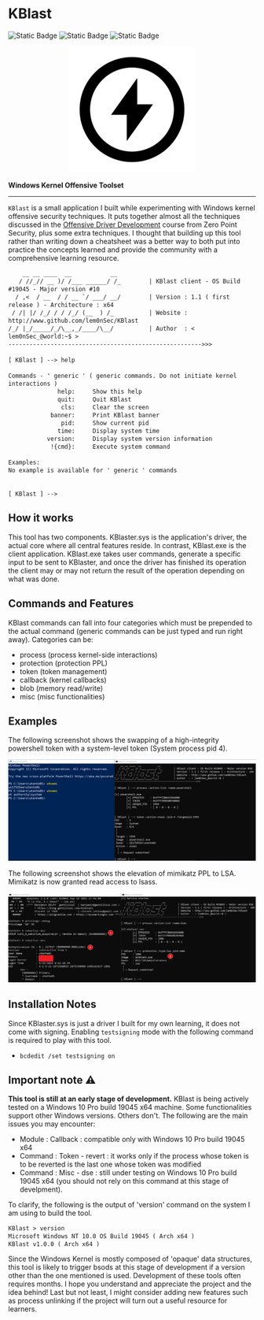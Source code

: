 # KBlast

![Static Badge](https://img.shields.io/badge/Version-1.0.0-red?style=flat&color=red) ![Static Badge](https://img.shields.io/badge/License-GPL_3.0-red?style=flat&color=blue) ![Static Badge](https://img.shields.io/badge/Author-lem0nSec-red?style=flat&color=yellow)

<p align="center">
  <img src="pictures/KBlast_logo.png">
</p>

__Windows Kernel Offensive Toolset__

-----------------------------------------------------------------------------------------------------------------------------------------------------------------
`KBlast` is a small application I built while experimenting with Windows kernel offensive security techniques. It puts together almost all the techniques discussed in the [Offensive Driver Development](https://training.zeropointsecurity.co.uk/courses/offensive-driver-development) course from Zero Point Security, plus some extra techniques. I thought that building up this tool rather than writing down a cheatsheet was a better way to both put into practice the concepts learned and provide the community with a comprehensive learning resource.

```
    __ __ ____  __           __
   / //_// __ )/ /___ ______/ /_        | KBlast client - OS Build #19045 - Major version #10
  / ,<  / __  / / __ `/ ___/ __/        | Version : 1.1 ( first release ) - Architecture : x64
 / /| |/ /_/ / / /_/ (__  ) /_          | Website : http://www.github.com/lem0nSec/KBlast
/_/ |_/_____/_/\__,_/____/\__/          | Author  : < lem0nSec_@world:~$ >
------------------------------------------------------->>>

[ KBlast ] --> help

Commands - ' generic ' ( generic commands. Do not initiate kernel interactions )
              help:     Show this help
              quit:     Quit KBlast
               cls:     Clear the screen
            banner:     Print KBlast banner
               pid:     Show current pid
              time:     Display system time
           version:     Display system version information
            !{cmd}:     Execute system command

Examples:
No example is available for ' generic ' commands


[ KBlast ] -->
```
## How it works
This tool has two components. KBlaster.sys is the application's driver, the actual core where all central features reside. In contrast, KBlast.exe is the client application. KBlast.exe takes user commands, generate a specific input to be sent to KBlaster, and once the driver has finished its operation the client may or may not return the result of the operation depending on what was done.

## Commands and Features
KBlast commands can fall into four categories which must be prepended to the actual command (generic commands can be just typed and run right away). Categories can be:

- process (process kernel-side interactions)
- protection (protection PPL)
- token (token management)
- callback (kernel callbacks)
- blob (memory read/write)
- misc (misc functionalities)


## Examples
The following screenshot shows the swapping of a high-integrity powershell token with a system-level token (System process pid 4).

![](pictures/token_stealing.png)


The following screenshot shows the elevation of mimikatz PPL to LSA. Mimikatz is now granted read access to lsass.

![](pictures/ppl_lsa.png)


## Installation Notes
Since KBlaster.sys is just a driver I built for my own learning, it does not come with signing. Enabling `testsigning` mode with the following command is required to play with this tool.

- `bcdedit /set testsigning on`


## Important note :warning:
__This tool is still at an early stage of development.__ KBlast is being actively tested on a Windows 10 Pro build 19045 x64 machine. Some functionalities support other Windows versions. Others don't. The following are the main issues you may encounter:

- Module    : Callback : compatible only with Windows 10 Pro build 19045 x64
- Command   : Token - revert : it works only if the process whose token is to be reverted is the last one whose token was modified
- Command   : Misc - dse : still under testing on Windows 10 Pro build 19045 x64 (you should not rely on this command at this stage of develpment).


To clarify, the following is the output of 'version' command on the system I am using to build the tool.

```
KBlast > version
Microsoft Windows NT 10.0 OS Build 19045 ( Arch x64 )
KBlast v1.0.0 ( Arch x64 )
```

Since the Windows Kernel is mostly composed of 'opaque' data structures, this tool is likely to trigger bsods at this stage of development if a version other than the one mentioned is used. Development of these tools often requires months. I hope you understand and appreciate the project and the idea behind!
Last but not least, I might consider adding new features such as process unlinking if the project will turn out a useful resource for learners.

